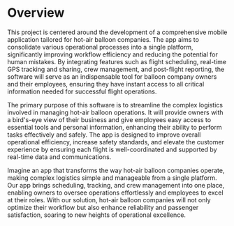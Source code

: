 # Overview

This project is centered around the development of a comprehensive mobile application tailored for hot-air balloon companies. The app aims to consolidate various operational processes into a single platform, significantly improving workflow efficiency and reducing the potential for human mistakes. By integrating features such as flight scheduling, real-time GPS tracking and sharing, crew management, and post-flight reporting, the software will serve as an indispensable tool for balloon company owners and their employees, ensuring they have instant access to all critical information needed for successful flight operations.

The primary purpose of this software is to streamline the complex logistics involved in managing hot-air balloon operations. It will provide owners with a bird's-eye view of their business and give employees easy access to essential tools and personal information, enhancing their ability to perform tasks effectively and safely. The app is designed to improve overall operational efficiency, increase safety standards, and elevate the customer experience by ensuring each flight is well-coordinated and supported by real-time data and communications.

Imagine an app that transforms the way hot-air balloon companies operate, making complex logistics simple and manageable from a single platform. Our app brings scheduling, tracking, and crew management into one place, enabling owners to oversee operations effortlessly and employees to excel at their roles. With our solution, hot-air balloon companies will not only optimize their workflow but also enhance reliability and passenger satisfaction, soaring to new heights of operational excellence.
